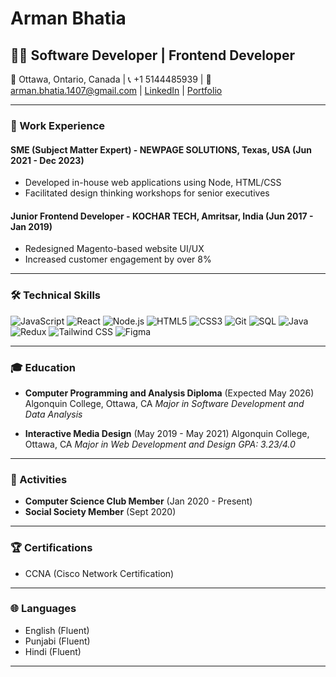 # Arman Bhatia



## 👨‍💻 Software Developer | Frontend Developer

📍 Ottawa, Ontario, Canada | 📞 +1 5144485939 | 📧 arman.bhatia.1407@gmail.com | [LinkedIn](https://www.linkedin.com/in/arman-bhatia/) | [Portfolio](https://portfolioo-arman.netlify.app/)

---

### 💼 Work Experience

#### SME (Subject Matter Expert) - NEWPAGE SOLUTIONS, Texas, USA (Jun 2021 - Dec 2023)

- Developed in-house web applications using Node, HTML/CSS
- Facilitated design thinking workshops for senior executives  

#### Junior Frontend Developer - KOCHAR TECH, Amritsar, India (Jun 2017 - Jan 2019)

- Redesigned Magento-based website UI/UX
- Increased customer engagement by over 8%
  
---

### 🛠 Technical Skills

![JavaScript](https://img.shields.io/badge/-JavaScript-F7DF1E?style=flat-square&logo=javascript&logoColor=black)
![React](https://img.shields.io/badge/-React-61DAFB?style=flat-square&logo=react&logoColor=black)
![Node.js](https://img.shields.io/badge/-Node.js-339933?style=flat-square&logo=node.js&logoColor=white)
![HTML5](https://img.shields.io/badge/-HTML5-E34F26?style=flat-square&logo=html5&logoColor=white)
![CSS3](https://img.shields.io/badge/-CSS3-1572B6?style=flat-square&logo=css3&logoColor=white)
![Git](https://img.shields.io/badge/-Git-F05032?style=flat-square&logo=git&logoColor=white)
![SQL](https://img.shields.io/badge/-SQL-4479A1?style=flat-square&logo=mysql&logoColor=white)
![Java](https://img.shields.io/badge/Java-✓-orange?style=flat&logo=java)
![Redux](https://img.shields.io/badge/Redux-✓-764ABC?style=flat&logo=redux)
![Tailwind CSS](https://img.shields.io/badge/Tailwind_CSS-✓-38B2AC?style=flat&logo=tailwind-css)
![Figma](https://img.shields.io/badge/Figma-✓-F24E1E?style=flat)

---


### 🎓 Education

- **Computer Programming and Analysis Diploma** (Expected May 2026)
  Algonquin College, Ottawa, CA
  *Major in Software Development and Data Analysis*

- **Interactive Media Design** (May 2019 - May 2021)
  Algonquin College, Ottawa, CA
  *Major in Web Development and Design*
  *GPA: 3.23/4.0*
  
---

### 🌟 Activities

- **Computer Science Club Member** (Jan 2020 - Present)
- **Social Society Member** (Sept 2020)

---

### 🏆 Certifications

- CCNA (Cisco Network Certification)

---

### 🌐 Languages

- English (Fluent)
- Punjabi (Fluent)
- Hindi (Fluent)

---
